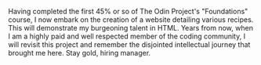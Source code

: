 Having completed the first 45% or so of The Odin Project's
"Foundations" course, I now embark on the creation of a website
detailing various recipes. This will demonstrate my burgeoning
talent in HTML. Years from now, when I am a highly paid and well
respected member of the coding community, I will revisit this
project and remember the disjointed intellectual journey that
brought me here. Stay gold, hiring manager.